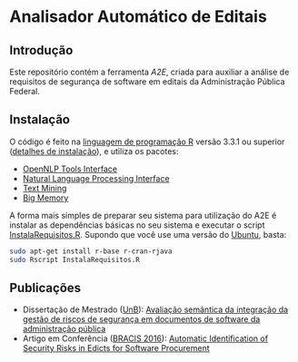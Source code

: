 Analisador Automático de Editais
================================

Introdução
----------

Este repositório contém a ferramenta _A2E_, criada para auxiliar a análise de requisitos de segurança de software em editais da Administração Pública Federal.

Instalação
----------

O código é feito na [linguagem de programação R](https://www.r-project.org/) versão 3.3.1 ou superior ([detalhes de instalação](https://cran.r-project.org)), e utiliza os pacotes:
* [OpenNLP Tools Interface](https://cran.r-project.org/web/packages/openNLP/)
* [Natural Language Processing Interface](https://cran.r-project.org/web/packages/NLP/)
* [Text Mining](https://cran.r-project.org/web/packages/tm/)
* [Big Memory](https://cran.r-project.org/web/packages/bigmemory/)

A forma mais simples de preparar seu sistema para utilização do A2E é instalar as dependências básicas no seu sistema e executar o script [InstalaRequisitos.R](InstalaPacotes.R). Supondo que você use uma versão do [Ubuntu](http://www.ubuntu.com), basta:

```bash
sudo apt-get install r-base r-cran-rjava
sudo Rscript InstalaRequisitos.R
```

Publicações
-----------

* Dissertação de Mestrado ([UnB](http://www.unb.br)): [Avaliação semântica da integração da gestão de riscos de segurança em documentos de software da administração pública](http://repositorio.unb.br/handle/10482/18827)
* Artigo em Conferência ([BRACIS 2016](http://www.cin.ufpe.br/~bracis2016/)): [Automatic Identification of Security Risks in Edicts for Software Procurement]()

